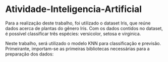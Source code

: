 # Atividade-Inteligencia-Artificial
Para a realização deste trabalho, foi utilizado o dataset Iris, que reúne dados acerca de plantas do gênero Iris. Com os dados contidos no dataset, é possível classificar três espécies: versicolor, setosa e virginica.

Neste trabalho, será utilizado o modelo KNN para classificação e previsão. Primeirante, importam-se as primeiras bibliotecas necessárias para a preparação dos dados:
